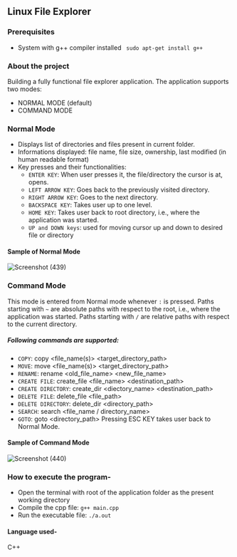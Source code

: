 ## Linux File Explorer


### Prerequisites
* System with g++ compiler installed `` sudo apt-get install g++``

### About the project
Building a fully functional file explorer application.
The application supports two modes:
* NORMAL MODE (default)
* COMMAND MODE

### Normal Mode
* Displays list of directories and files present in current folder.
* Informations displayed: file name, file size, ownership, last modified (in human readable format)
* Key presses and their functionalities:
    * `ENTER KEY`: When user presses it, the file/directory the cursor is at, opens.
    * `LEFT ARROW KEY`: Goes back to the previously visited directory.
    * `RIGHT ARROW KEY`: Goes to the next directory.
    * `BACKSPACE KEY`: Takes user up to one level.
    * `HOME KEY`: Takes user back to root directory, i.e., where the application was started.
    * `UP and DOWN keys`: used for moving cursor up and down to desired file or directory
#### Sample of Normal Mode
![Screenshot (439)](https://user-images.githubusercontent.com/72462189/178281852-c45a46c8-1feb-4b37-86e2-eacd1768a3d5.png)

### Command Mode
This mode is entered from Normal mode whenever `:` is pressed.
Paths starting with `~` are absolute paths with respect to the root, i.e., where the application was started.
Paths starting with `/` are relative paths with respect to the current directory.
##### Following commands are supported:
* `COPY`: copy <file_name(s)> <target_directory_path>
* `MOVE`: move <file_name(s)> <target_directory_path>
* `RENAME`: rename <old_file_name> <new_file_name>
* `CREATE FILE`: create_file <file_name> <destination_path>
* `CREATE DIRECTORY`: create_dir <diectory_name> <destination_path>
* `DELETE FILE`: delete_file <file_path>
* `DELETE DIRECTORY`: delete_dir <directory_path>
* `SEARCH`: search <file_name / directory_name>
* `GOTO`: goto <directory_path>
Pressing ESC KEY takes user back to Normal Mode.

#### Sample of Command Mode
![Screenshot (440)](https://user-images.githubusercontent.com/72462189/178282192-f2f1af38-49a7-4874-9307-b6660da8e5fd.png)

### How to execute the program-
* Open the terminal with root of the application folder as the present working directory
* Compile the cpp file: `g++ main.cpp`
* Run the executable file: `./a.out`
#### Language used-
C++
